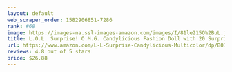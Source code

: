 ```yaml
---
layout: default 
﻿web_scraper_order: 1582906851-7286
rank: #68
image: https://images-na.ssl-images-amazon.com/images/I/81le215O%2BuL.jpg
title: L.O.L. Surprise! O.M.G. Candylicious Fashion Doll with 20 Surprises,Multicolor
url: https://www.amazon.com/L-L-Surprise-Candylicious-Multicolor/dp/B07XSQ3BYJ/ref=zg_mw_toys-and-games_68?_encoding=UTF8&psc=1&refRID=R42GPHP3YME7595BC2RQ
reviews: 4.8 out of 5 stars
price: $26.88 
---
```


